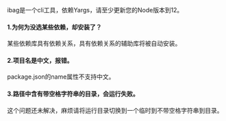 ibag是一个cli工具，依赖Yargs，请至少更新您的Node版本到12。

#### 1.为何为没选某些依赖，却安装了？

某些依赖库具有依赖关系，具有依赖关系的辅助库将被自动安装。

#### 2.项目名是中文，报错。

package.json的name属性不支持中文。

#### 3.路径中含有带空格字符串的目录，会运行失败。

这个问题还未解决，麻烦请将运行目录切换到一个临时到不带空格字符串到目录。
